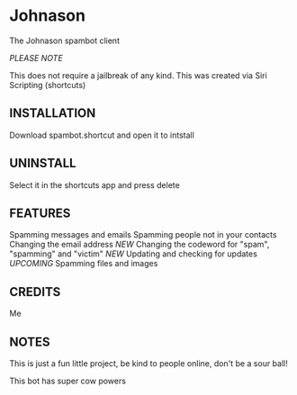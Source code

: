 # Johnason

The Johnason spambot client

*PLEASE NOTE*

This does not require a jailbreak of any kind. This was created via Siri Scripting (shortcuts)


INSTALLATION
------------------------------
Download spambot.shortcut and open it to intstall


UNINSTALL
------------------------------
Select it in the shortcuts app and press delete


FEATURES
------------------------------
Spamming messages and emails
Spamming people not in your contacts
Changing the email address
*NEW* Changing the codeword for "spam", "spamming" and "victim"
*NEW* Updating and checking for updates
*UPCOMING* Spamming files and images


CREDITS
------------------------------
Me


NOTES
------------------------------
This is just a fun little project, be kind to people online, don't be a sour ball!

This bot has super cow powers
